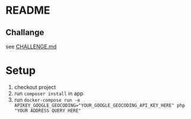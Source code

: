 # README

## Challange

see [CHALLENGE.md](CHALLENGE.md)

# Setup

1. checkout project
2. run `composer install`  in app
3. run `docker-compose run -e APIKEY_GOOGLE_GEOCODING="YOUR_GOOGLE_GEOCODING_API_KEY_HERE" php "YOUR ADDRESS QUERY HERE"`
